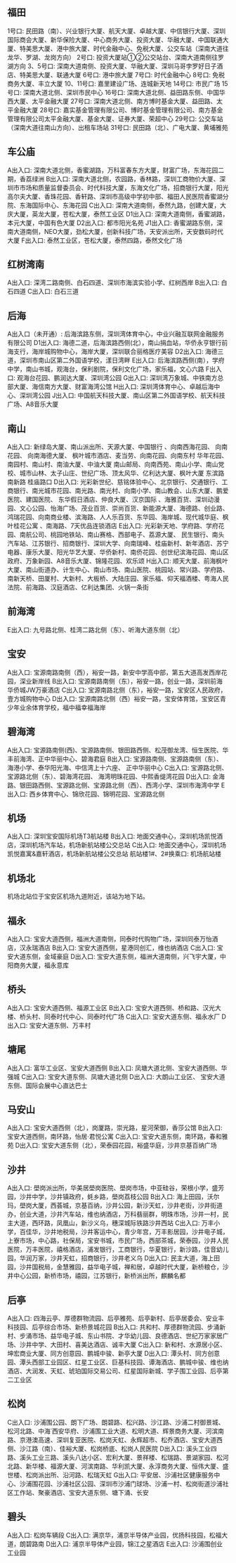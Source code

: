 ## 福田

1号口:
民田路（南）、兴业银行大厦、航天大厦、卓越大厦、中信银行大厦、深圳国际商会大厦、新华保险大厦、中心商务大厦、投资大厦、华融大厦、中国联通大厦、特美思大厦、港中旅大厦、时代金融中心、免税大厦、公交车站（深南大道往龙华、罗湖、龙岗方向）
2号口:
投资大厦站①②公交站台、深南大道南侧往罗湖方向
3、5号口:
深南大道南侧、投资大厦、华融大厦、深圳马哥孛罗好日子酒店、特美思大厦、联通大厦
6号口:
港中旅大厦
7号口:
时代金融中心
8号口:
免税商务大厦、丰立大厦
10、11号口:
嘉里建设广场、连城新天地
14号口:
市民广场
15号口:
深南大道北侧、深圳市民中心
16号口:
深南大道北侧、益田路东侧、中国华西大厦、太平金融大厦
27号口:
深南大道北侧、南方博时基金大厦、益田路、太平金融大厦
28号口:
嘉实基金管理有限公司、博时基金管理有限公司、南方基金管理有限公司太平金融大厦、基金大厦、证券大厦、荣超中心
29号口:
公交车站（深南大道往南山方向）、出租车场站
31号口:
民田路（北）、广电大厦、黄埔雅苑

## 车公庙

A出入口:
深南大道北侧，香蜜湖路，万科富春东方大厦，财富广场，东海花园二期，香荔绿洲
B出入口:
深南大道北侧，农园路，香林路，深圳工商物价大厦、深圳市市场和质量监督委员会、时代科技大厦，东海文化广场，招商银行大厦，阳光高尔夫大厦、香珠花园、香轩路、深圳市高级中学初中部、福田人民医院香蜜湖分院、东海国际中心、东海花园
C出入口:
深南大道南侧，泰然九路，创建大厦，大庆大厦，英龙大厦，苍松大厦，泰然工业区
D1出入口:
深南大道南侧，香蜜湖路，本元大厦，中国有色大厦
D2出入口:
都市阳光名苑
J1出入口:
香蜜湖路东侧，深南大道南侧，NEO大厦，劲松大厦，创新科技广场，天安派出所，天安数码时代大厦
F出入口:
泰然工业区，苍松大厦，泰然四路，泰然文化广场

## 红树湾南

A出入口:
深湾二路南侧、白石四道、深圳市海滨实验小学、红树西岸
B出入口:
白石四道
C出入口:
白石三道

## 后海

A出入口（未开通）:
后海滨路东侧，深圳湾体育中心，中业兴融互联网金融服务有限公司
D1出入口:
海德二道，后海滨路西侧(北），南山捐血站，华侨永亨银行前海支行，海岸城购物中心，海岸大厦，深圳联合丽格医疗美容
D2出入口:
海德三道，深圳市南山区第二外国语学校，漾日湾畔
E出入口:
后海滨路西侧(南），学府中学，南山书城，观海台，保利剧院，保利文化广场，家乐福，文心六路
F出入口:
观海台花园、鹏润达大厦、深圳湾公园
G出入口:
深圳湾万象城、中铁南方总部大厦、海信南方大厦、财富海湾公馆
H出入口:
深圳湾体育中心、卓越后海中心、深圳湾公园
J出入口:
中国航天科技大厦、南山区第二外国语学校、航天科技广场、A8音乐大厦

## 南山

A出入口:
新绿岛大厦、南山派出所、天源大厦、中国银行 、向南西海花园、 向南花园、 向南海德大厦、 枫叶城市酒店、麦当劳、向南花园、向南东村 华年花园、南园村、南山村、南油大厦、中油大厦 南山邮局、向南西苑、南山小学、南山党校、城市山林、太子山庄、世纪广场、顶太风华、亿利达大厦、枫叶大厦 东滨路 南新路 桂庙路口
D出入口:
光彩新世纪、慈铭体验中心、北京银行、交通银行、工商银行、南光城市花园、南光路、南光村、向南小学、南山教会、山东大厦、鹏爱医院、建国医院、 东华假日酒店、仲良大厦、汉京国际 、海雅百货、深圳动漫园、文心公园、怡海广场、茂业百货、崇尚百货、新能源大厦、海德路、创业路、鸿瑞花园、向南商业楼、滨海路、人人乐百货、东华园、海岸城、现代城华庭、枫叶桂花公寓 、南海路、7天优品连锁酒店
E出入口:
光彩新天地、学府路、学府花园、南航公司、桃园地铁站、南山赛格、西部电子、荔源大厦、 民生银行、南头汽车站、江苏银行、招商银行、深圳大学、向南瑞峰、桂庙新村、新年酒店、苏宁电器、康乐大厦、阳光华艺大厦、华侨新村、南侨花园、创世纪滨海花园、南山区政府、万象新园、A8音乐大厦、锦隆花园、欢乐颂
H出入口:
顺天大厦、前海枫叶大厦、南山街道办、计生中心、南山市场、南山医院、桃园站、常兴路、学府路、南新天桥、田厦村、大新村、大板桥、大陆庄园、家乐福、仰天福酒楼、粤海人民法院、前海路、汉庭酒店、亿利达集团、火锅一条街

## 前海湾

E出入口:
九号路北侧、桂湾二路北侧（东）、听海大道东侧（北）

## 宝安

A出入口:
宝源南路南侧（西），裕安一路，新安中学高中部，第五大道高发西岸花园，深业新岸线
B出入口:
宝源南路南侧（东），裕安一路，创业一路，深圳前海华侨城JW万豪酒店
C出入口:
宝源南路北侧（东），裕安一路，宝安区人民政府，壹方城购物中心
D出入口:
宝源南路北侧（西）裕安一路，宝安体育馆，宝安区青少年业余体育学校，福中福幸福海岸

## 碧海湾

A出入口:
宝源路南侧(西)、宝源路南侧、银田路西侧、松茂御龙湾、恒生医院、华丰前海湾、正中华丽中心、碧海君庭
B出入口:
宝源路南侧、宝源路南侧（东）、海港小学、泰华阳光海、中信湾上十六座、 正中华丽中心
C出入口:
宝源路北侧、宝源路北侧（东）、碧海湾花园、 海湾明珠花园、中熙香缇湾花园
D出入口:
金海路、银田路西侧、宝源路北侧、宝源路北侧（西）、西湾小学、深圳市海湾中学
E出入口:
西乡体育中心、锦欣花园、锦明花园、宝源路北侧

## 机场

A出入口:
深圳宝安国际机场T3航站楼
B出入口:
地面交通中心，深圳机场凯悦酒店，深圳机场汽车站，机场新航站楼公交总站
C出入口:
地面交通中心，深圳机场凯悦嘉寓&嘉轩酒店，机场新航站楼公交总站
航站楼1#、2#换乘口:
机场航站楼

## 机场北

机场北站位于宝安区机场九道附近，该站为地下站。

## 福永

A出入口:
宝安大道西侧，福洲大道南侧，同泰时代购物广场，深圳同泰万怡酒店，汉永瑞酒店
B出入口:
宝安大道西侧，星港同创汇，维也纳酒店
C出入口:
宝安大道东侧，金域豪庭
D出入口:
宝安大道东侧，福洲大道南侧，兴飞宇大厦，中阳商务大厦，福永意库

## 桥头

A出入口:
宝安大道西侧、福源工业区
B出入口:
宝安大道西侧、桥和路、汉光大楼、桥头村、同泰时代中心、同泰时代广场
C出入口:
宝安大道东侧、福永水厂
D出入口:
宝安大道东侧、万丰村

## 塘尾

A出入口:
富华工业区、宝安大道西侧
B出入口:
凤塘大道北侧、宝安大道西侧、华强城
C出入口:
宝安大道东侧、凤塘大道北侧
D出入口:
大朗山工业区、 宝安大道东侧、国际会展中心直达巴士

## 马安山

A出入口:
宝安大道西侧（北），岗厦路，崇光路，星河荣御，香莎公馆
B出入口:
宝安大道西侧，南环路，怡居·君悦公寓
C出入口:
宝安大道东侧，南环路，春和雅苑
D出入口:
宝安大道东侧（北），荣泰园花园，裕盛华庭，沙井京基百纳广场

## 沙井

A出入口:
壆岗派出所，华美居壆岗医院、壆岗市场，中亚硅谷，荣根小学，盛芳园，沙井中学，沙井镇政府，蚝乡路，壆岗荔枝公园
B出入口:
海上田园，沃尔玛，壆岗大厦，西荟城，京基百纳，沙井公园，新沙天虹，沙井老街，沙井街道办，创业大道，沙井汽车站，维也纳酒店，万科翡丽群，明珠市场，沙井一村，民主大道，西环路，凤凰山，新沙义乌，穗深城际铁路沙井西站
C出入口:
万丰小学，百佳华，沙井地税局，沙井客运中心，青少年宫，万丰影居园，沙井电子城，上寮市场，中心路，社保局，宝安书城，市民广场，西部茶城，荣泰园，沙井人民医院，万丰医院，禧格酒店，浦发银行，工商银行，华夏银行，新沙路，佳音幼儿园，华润万家，沙井天虹，招商银行，沙井老义乌
D出入口:
民主大道，海上田园，沙井国税局，金慧雅园，益华电子城，禅和居，卓越时代大厦，新桥粮仓，沙井中心公园，新桥市场，禧园，江苏银行，新桥派出所，麒麟名都

## 后亭

A出入口:
四海云亭、厚德群物流园、后亭雅苑、后亭新村、后亭居委会、安业丰科技园、后亭综合市场、新桥景城花园
B出入口:
共和村、厚德群物流园、步涌新村、步涌市场、益华电子城、东山书院、才华幼儿园、良德酒店、世纪万家家居广场、沙井中学、大田村、喜美达酒店、诚丰大厦
C出入口:
新和村、水源居小区、坤宏商业大厦、同方创意园、鹏城中骏、新亭大厦
D出入口:
潭头村、同方创意园、潭头西部工业园区、红星工业区、巨基科技园、谭海酒店、鹏城中骏、维也纳酒店、大润发、天虹、琥珀国际交易公司、红星国际新城、学子围工业园、后亭第二工业区

## 松岗

C出入口:
沙浦围公园、朗下广场、朗碧路、松兴路、沙江路、沙浦二村御景城、松河北路、中海˙西安华府、沙浦围工业大道、松明大道、辉景商务大厦、河滨南路、京港澳高速、深圳复亚医院、松岗天虹、永辉超市、松乔酒店、宝安大道西侧、沙江路（南）、佳裕大厦、松岗桥底、松岗人民医院
D出入口:
溪头工业四路、溪头工业三路、溪头八达小区、宏利大厦、景祥楼、松瑞路、景湖家园、松河北路、新华楼、福源大厦、河滨南路、华利凯大厦、永淳商务大厦、恒伟大厦、盛世楼、松岗派出所、沿河路、松瑞天虹
G出入口:
平安居、沙浦社区健康服务中心、沙浦围花园、沙浦社区公园、深圳市沙浦门球场、沙浦一村、松岗街道沙浦社区工作站、聚豪酒店、宝安大道东侧、塘下涌、长安

## 碧头

A出入口:
松岗车辆段
C出入口:
满京华，浦京半导体产业园，优扬科技园，松福大道，朗碧路南
D出入口:
浦京半导体产业园，锦江之星酒店
E出入口:
沙浦围创业工业园